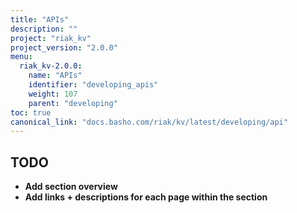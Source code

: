 ```yaml
---
title: "APIs"
description: ""
project: "riak_kv"
project_version: "2.0.0"
menu:
  riak_kv-2.0.0:
    name: "APIs"
    identifier: "developing_apis"
    weight: 107
    parent: "developing"
toc: true
canonical_link: "docs.basho.com/riak/kv/latest/developing/api"
---
```


## TODO

- **Add section overview**
- **Add links + descriptions for each page within the section**
